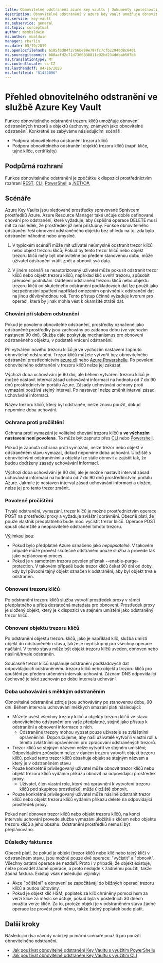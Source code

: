 ```yaml
---
title: Obnovitelné odstranění azure key vaultu | Dokumenty společnosti Microsoft
description: Obnovitelné odstranění v azure key vault umožňuje obnovit odstraněné trezory klíčů a objekty trezoru klíčů, jako jsou klíče, tajné klíče a certifikáty.
ms.service: key-vault
ms.subservice: general
ms.topic: conceptual
author: msmbaldwin
ms.author: mbaldwin
manager: rkarlin
ms.date: 03/19/2019
ms.openlocfilehash: 6185f0d84f27b6be89e797fc7cfb22940d8c6401
ms.sourcegitcommit: b80aafd2c71d7366838811e92bd234ddbab507b6
ms.translationtype: MT
ms.contentlocale: cs-CZ
ms.lasthandoff: 04/16/2020
ms.locfileid: "81432096"
---
```

# <a name="azure-key-vault-soft-delete-overview"></a>Přehled obnovitelného odstranění ve službě Azure Key Vault

Funkce obnovitelného odstranění trezoru klíčů umožňuje obnovení odstraněných trezorů a objektů úschovny, známých jako obnovitelné odstranění. Konkrétně se zabýváme následujícími scénáři:

- Podpora obnovitelného odstranění trezoru klíčů
- Podpora obnovitelného odstranění objektů trezoru klíčů (např. klíče, tajné klíče, certifikáty)

## <a name="supporting-interfaces"></a>Podpůrná rozhraní

Funkce obnovitelného odstranění je zpočátku k dispozici prostřednictvím rozhraní [REST](/rest/api/keyvault/), [CLI](soft-delete-cli.md), [PowerShell](soft-delete-powershell.md) a [.NET/C#.](/dotnet/api/microsoft.azure.keyvault?view=azure-dotnet)

## <a name="scenarios"></a>Scénáře

Azure Key Vaults jsou sledované prostředky spravované Správcem prostředků Azure. Azure Resource Manager také určuje dobře definované chování pro odstranění, které vyžaduje, aby úspěšná operace DELETE musí mít za následek, že prostředek již není přístupný. Funkce obnovitelného odstranění řeší obnovení odstraněného objektu bez ohledu na to, zda bylo odstranění náhodné nebo úmyslné.

1. V typickém scénáři může mít uživatel neúmyslně odstranit trezor klíčů nebo objekt trezoru klíčů; Pokud by tento trezor klíčů nebo objekt trezoru klíčů měly být obnovitelné po předem stanovenou dobu, může uživatel odstranění vrátit zpět a obnovit svá data.

2. V jiném scénáři se neautorizovaný uživatel může pokusit odstranit trezor klíčů nebo objekt trezoru klíčů, například klíč uvnitř trezoru, způsobit přerušení podnikání. Oddělení odstranění trezoru klíčů nebo objektu trezoru klíčů od skutečného odstranění podkladových dat lze použít jako bezpečnostní opatření například omezením oprávnění k odstranění dat na jinou důvěryhodnou roli. Tento přístup účinně vyžaduje kvorum pro operaci, která by jinak mohla vést k okamžité ztrátě dat.

### <a name="soft-delete-behavior"></a>Chování při slabém odstranění

Pokud je povoleno obnovitelné odstranění, prostředky označené jako odstraněné prostředky jsou zachovány po zadanou dobu (ve výchozím nastavení 90 dní). Služba dále poskytuje mechanismus pro obnovení odstraněného objektu, v podstatě vrácení odstranění.

Při vytváření nového trezoru klíčů je ve výchozím nastavení zapnuto obnovitelné odstranění. Trezor klíčů můžete vytvořit bez obnovitelného odstranění prostřednictvím [azure cli](soft-delete-cli.md) nebo [Azure Powershellu](soft-delete-powershell.md). Po povolení obnovitelného odstranění v trezoru klíčů nelze jej zakázat.

Výchozí doba uchovávání je 90 dní, ale během vytváření trezoru klíčů je možné nastavit interval zásad uchovávání informací na hodnotu od 7 do 90 dnů prostřednictvím portálu Azure. Zásady uchovávání ochrany proti vymazání používá stejný interval. Po nastavení nelze změnit interval zásad uchovávání informací.

Název trezoru klíčů, který byl odstraněn, nelze znovu použít, dokud nepomine doba uchování.

### <a name="purge-protection"></a>Ochrana proti pročištění 

Ochrana proti vymazání je volitelné chování trezoru klíčů a **ve výchozím nastavení není povolena**. To může být zapnuto přes [CLI](soft-delete-cli.md#enabling-purge-protection) nebo [Powershell](soft-delete-powershell.md#enabling-purge-protection).

Pokud je zapnutá ochrana proti vymazání, nelze trezor nebo objekt v odstraněném stavu vymazat, dokud nepomine doba uchování. Úložiště s obnovitelnými odstraněními a objekty lze stále obnovit a zajistit tak, že budou dodrženy zásady uchovávání informací. 

Výchozí doba uchovávání je 90 dní, ale je možné nastavit interval zásad uchovávání informací na hodnotu od 7 do 90 dnů prostřednictvím portálu Azure. Jakmile je nastaven interval zásad uchovávání informací a uložen, nelze jej pro tento trezor změnit. 

### <a name="permitted-purge"></a>Povolené pročištění

Trvalé odstranění, vymazání, trezor klíčů je možné prostřednictvím operace POST na prostředku proxy a vyžaduje zvláštní oprávnění. Obecně platí, že pouze vlastník předplatného bude moci vyčistit trezor klíčů. Operace POST spustí okamžité a neopravitelné odstranění tohoto trezoru. 

Výjimkou jsou:
- Pokud bylo předplatné Azure označeno jako *nepopsatelné*. V takovém případě může provést skutečné odstranění pouze služba a provede tak jako naplánovaný proces. 
- Pokud je v samotném trezoru povolen příznak --enable-purge-protection. V takovém případě bude trezor klíčů čekat 90 dní od doby, kdy byl původní tajný objekt označen k odstranění, aby byl objekt trvale odstraněn.

### <a name="key-vault-recovery"></a>Obnovení trezoru klíčů

Po odstranění trezoru klíčů služba vytvoří prostředek proxy v rámci předplatného a přidá dostatečná metadata pro obnovení. Prostředek proxy je uložený objekt, který je k dispozici ve stejném umístění jako odstraněný trezor klíčů. 

### <a name="key-vault-object-recovery"></a>Obnovení objektu trezoru klíčů

Po odstranění objektu trezoru klíčů, jako je například klíč, služba umístí objekt do odstraněného stavu, takže je nepřístupný pro všechny operace načítání. V tomto stavu může být objekt trezoru klíčů uveden, obnoven nebo násilně/trvale odstraněn. 

Současně trezor klíčů naplánuje odstranění podkladových dat odpovídajících odstraněnému trezoru klíčů nebo objektu trezoru klíčů pro spuštění po předem určeném intervalu uchování. Záznam DNS odpovídající úschovně je také zachován po dobu intervalu uchování.

### <a name="soft-delete-retention-period"></a>Doba uchovávání s měkkým odstraněním

Obnovitelné odstraněné zdroje jsou uchovávány po stanovenou dobu, 90 dní. Během intervalu uchovávání měkkých smazání platí následující:

- Můžete uvést všechny trezory klíčů a objekty trezoru klíčů ve stavu obnovitelného odstranění pro vaše předplatné, stejně jako přístup k odstranění a obnovení informace o nich.
    - Odstraněné trezory mohou vypsat pouze uživatelé se zvláštními oprávněními. Doporučujeme, aby naši uživatelé vytvořili vlastní roli s těmito zvláštními oprávněními pro zpracování odstraněných trezorů.
- Trezor klíčů se stejným názvem nelze vytvořit ve stejném umístění; Odpovídajícím způsobem nelze v daném trezoru vytvořit objekt trezoru klíčů, pokud tento trezor klíčů obsahuje objekt se stejným názvem a který je v odstraněném stavu 
- Pouze konkrétně privilegovaný uživatel může obnovit trezor klíčů nebo objekt trezoru klíčů vydáním příkazu obnovit na odpovídající prostředek proxy.
    - Uživatel, člen vlastní role, který má oprávnění k vytvoření trezoru klíčů pod skupinou prostředků, může úložiště obnovit.
- Pouze konkrétně privilegovaný uživatel může násilně odstranit trezor klíčů nebo objekt trezoru klíčů vydáním příkazu delete na odpovídající prostředek proxy.

Pokud není obnoven trezor klíčů nebo objekt trezoru klíčů, na konci intervalu uchování provede služba vymazání úložiště s klíčem nebo objektu trezoru klíčů a jeho obsahu. Odstranění prostředků nemusí být přeplánováno.

### <a name="billing-implications"></a>Důsledky fakturace

Obecně platí, že pokud je objekt (trezor klíčů nebo klíč nebo tajný klíč) v odstraněném stavu, jsou možné pouze dvě operace: "vyčistit" a "obnovit". Všechny ostatní operace se nezdaří. Proto i v případě, že objekt existuje, nelze provádět žádné operace, a proto nedojde k žádnému použití, takže žádná faktura. Existují však následující výjimky:

- Akce "očištění" a obnovení se započítávají do běžných operací trezoru klíčů a budou účtovány.
- Pokud je objekt klíč HSM, poplatek za klíč chráněný pomocí hsm za verzi klíče za měsíc se účtuje, pokud byla v posledních 30 dnech použita verze klíče. Za to, protože objekt je v odstraněném stavu žádné operace lze provést proti němu, takže žádný poplatek bude platit.

## <a name="next-steps"></a>Další kroky

Následující dva návody nabízejí primární scénáře použití pro použití obnovitelného odstranění.

- [Jak používat obnovitelné odstranění Key Vaultu s využitím PowerShellu](soft-delete-powershell.md) 
- [Jak používat obnovitelné odstranění Key Vaultu s využitím CLI](soft-delete-cli.md)

